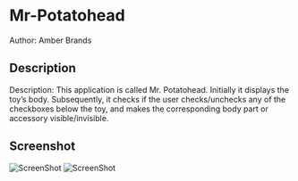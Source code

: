 # Mr-Potatohead
Author: Amber Brands

## Description
Description: This application is called Mr. Potatohead. Initially it displays the toy’s body. Subsequently, it checks if the user checks/unchecks any of the checkboxes below the toy, and makes the corresponding body part or accessory visible/invisible.

## Screenshot
![ScreenShot](Mr-Potatohead/ScreenShot.jpg)
![ScreenShot](Mr-Potatohead/ScreenShot_land.jpg)
